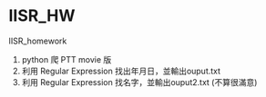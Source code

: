 # IISR_HW
IISR_homework

1) python 爬 PTT movie 版
2) 利用 Regular Expression 找出年月日，並輸出ouput.txt
3) 利用 Regular Expression 找名字，並輸出ouput2.txt (不算很滿意)
